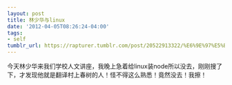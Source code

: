 ```yaml
---
layout: post
title: 林少华与linux
date: '2012-04-05T08:26:24-04:00'
tags:
- self
tumblr_url: https://rapturer.tumblr.com/post/20522913322/%E6%9E%97%E5%B0%91%E5%8D%8E%E4%B8%8Elinux
---
```

今天林少华来我们学校人文讲座，我晚上急着给linux装node所以没去，刚刚搜了下，才发现他就是翻译村上春树的人！怪不得这么熟悉！竟然没去！我擦！

